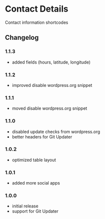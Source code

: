 # Contact Details

Contact information shortcodes

## Changelog

### 1.1.3
- added fields (hours, latitude, longitude)

### 1.1.2
- improved disable wordpress.org snippet

### 1.1.1
- moved disable wordpress.org snippet

### 1.1.0
- disabled update checks from wordpress.org
- better headers for Git Updater

### 1.0.2
- optimized table layout

### 1.0.1
- added more social apps

### 1.0.0
- initial release
- support for Git Updater
